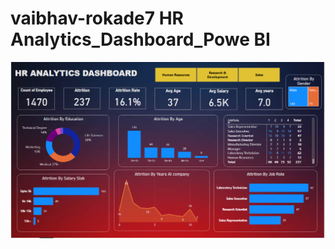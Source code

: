 # vaibhav-rokade7 HR Analytics_Dashboard_Powe BI 

![image_alt](https://github.com/vaibhav-rokade7/HR-Analytics-Dashboard_Power-BI/blob/907b83eaba484c1e29194d80e8b26f72c9536e4d/Screenshot%202025-06-23%20152511.png)
